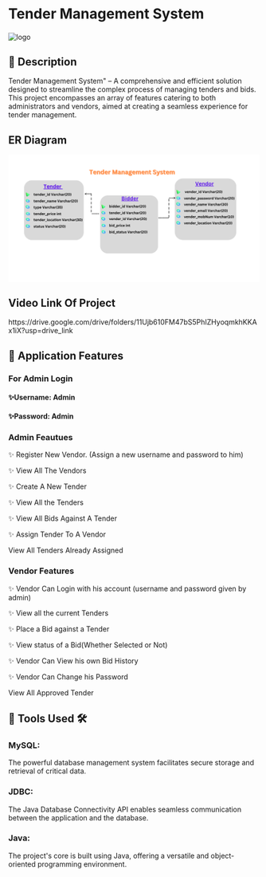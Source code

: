 <h1>Tender Management System</h1>
<img align="center" alt="logo" width="400" src="https://rahulmk19.github.io/Images/Tender%20Management%20System.gif">
<h2>🌟  Description</h2>
Tender Management System" – A comprehensive and efficient solution designed to streamline the complex process of managing tenders and bids. This project encompasses an array of features catering to both administrators and vendors, aimed at creating a seamless experience for tender management.

<h2>ER Diagram</h2>
<img align="center" alt="ErDiagram" width="1200"  src="https://github.com/rahulmk19/rahulmk19.github.io/blob/master/Images/Tender%20mangement%20system%20DR.png">

<h2>Video Link Of Project</h2>
<p>https://drive.google.com/drive/folders/11Ujb610FM47bS5PhIZHyoqmkhKKAx1iX?usp=drive_link</p>
<h2>🌟 Application Features</h2>
<h3>For Admin Login</h3>
<h4>✨Username: Admin</h4>
<h4>✨Password: Admin</h4>

<h3>Admin Feautues</h3>

✨ Register New Vendor. (Assign a new username and password to him)

✨ View All The Vendors

✨ Create A New Tender

✨ View All the Tenders

✨ View All Bids Against A Tender

✨ Assign Tender To A Vendor

   View All Tenders Already Assigned

<h3>Vendor Features</h3>

✨ Vendor Can Login with his account (username and password given by admin)

✨ View all the current Tenders

✨ Place a Bid against a Tender

✨ View status of a Bid(Whether Selected or Not)

✨ Vendor Can View his own Bid History

✨ Vendor Can Change his Password

   View All Approved Tender


<h2>🌟 Tools Used 🛠️</h2>
<h3>MySQL:</h3> The powerful database management system facilitates secure storage and retrieval of critical data.
<h3>JDBC:</h3> The Java Database Connectivity API enables seamless communication between the application and the database.
<h3>Java:</h3> The project's core is built using Java, offering a versatile and object-oriented programming environment.
 
